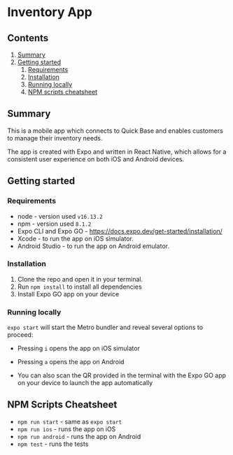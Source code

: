 # Inventory App

## Contents

1. [Summary](#summary)
1. [Getting started](#getting-started)
   1. [Requirements](#requirements)
   1. [Installation](#installation)
   1. [Running locally](#running-locally)
   1. [NPM scripts cheatsheet](#npm-scripts-cheatsheet)

## Summary

This is a mobile app which connects to Quick Base and enables customers to manage their inventory needs.

The app is created with Expo and written in React Native, which allows for a consistent user experience on both iOS and Android devices.

## Getting started

### Requirements

- node - version used `v16.13.2`
- npm - version used `8.1.2`
- Expo CLI and Expo GO - https://docs.expo.dev/get-started/installation/
- Xcode - to run the app on iOS simulator.
- Android Studio - to run the app on Android emulator.

### Installation

1. Clone the repo and open it in your terminal.
1. Run `npm install` to install all dependencies
1. Install Expo GO app on your device

### Running locally

`expo start` will start the Metro bundler and reveal several options to proceed:

- Pressing `i` opens the app on iOS simulator
- Pressing `a` opens the app on Android

- You can also scan the QR provided in the terminal with the Expo GO app on your device to launch the app automatically

## NPM Scripts Cheatsheet

- `npm run start` - same as `expo start`
- `npm run ios` - runs the app on iOS
- `npm run android` - runs the app on Android
- `npm test` - runs the tests
